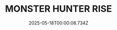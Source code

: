 ---
title: "MONSTER HUNTER RISE"
id: 1446780
date: 2025-05-18T00:00:08.734Z
link: games/steam/recent/monster-hunter-rise
image: http://media.steampowered.com/steamcommunity/public/images/apps/1446780/560dd364b52075b783424961a43c01f9b69fde15.jpg
playtime_2weeks: 1968
playtime_forever: 9993
playtime_windows_forever: 0
playtime_mac_forever: 0
playtime_linux_forever: 9993
playtime_deck_forever: 9993
---